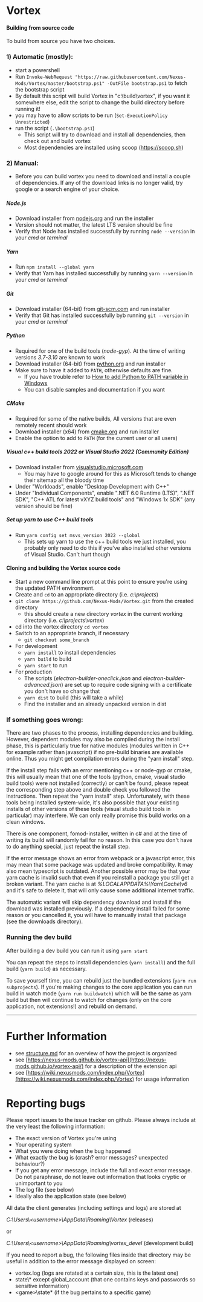 # Vortex

#### Building from source code

To build from source you have two choices.
### 1) Automatic (mostly):
- start a powershell
- Run `Invoke-WebRequest "https://raw.githubusercontent.com/Nexus-Mods/Vortex/master/bootstrap.ps1" -OutFile bootstrap.ps1` to fetch the bootstrap script
- By default this script will build Vortex in "c:\build\vortex", if you want it somewhere else, edit the script to change the build directory before running it!
- you may have to allow scripts to be run (`Set-ExecutionPolicy Unrestricted`)
- run the script (`.\bootstrap.ps1`)
  - This script will try to download and install all dependencies, then check out and build vortex
  - Most dependencies are installed using scoop (https://scoop.sh)

### 2) Manual:
- Before you can build vortex you need to download and install a couple of dependencies. If any of the download links is no longer valid, try google or a search engine of your choice.

##### Node.js
- Download installer from [nodejs.org](https://nodejs.org) and run the installer
- Version should not matter, the latest LTS version should be fine
- Verify that Node has installed successfully by running `node --version` in your _cmd_ or _terminal_

##### Yarn
- Run `npm install --global yarn`
- Verify that Yarn has installed successfully by running `yarn --version` in your _cmd_ or _terminal_

##### Git
- Download installer (64-bit) from [git-scm.com](https://git-scm.com/downloads) and run installer
- Verify that Git has installed successfully byb running `git --version` in your _cmd_ or _terminal_

##### Python
- Required for one of the build tools (_node-gyp_). At the time of writing versions _3.7-3.10_ are known to work
- Download installer (64-bit) from [python.org](https://www.python.org/downloads/) and run installer
- Make sure to have it added to `PATH`, otherwise defaults are fine.
  - If you have trouble refer to [How to add Python to PATH variable in Windows](https://www.educative.io/answers/how-to-add-python-to-path-variable-in-windows)
  - You can disable samples and documentation if you want

##### CMake
- Required for some of the native builds, All versions that are even remotely recent should work
- Download installer (x64) from [cmake.org](https://cmake.org/download/#latest) and run installer
- Enable the option to add to `PATH` (for the current user or all users)

##### Visual c++ build tools 2022 or Visual Studio 2022 (Community Edition)
- Download installer from [visualstudio.microsoft.com](https://visualstudio.microsoft.com/en/downloads/) 
  - You may have to google around for this as Microsoft tends to change their sitemap all the bloody time
- Under "Workloads", enable "Desktop Development with C++"
- Under "Individual Components", enable ".NET 6.0 Runtime (LTS)", ".NET SDK", "C++ ATL for latest vXYZ build tools" and "Windows 1x SDK" (any version should be fine)

##### Set up yarn to use C++ build tools
- Run `yarn config set msvs_version 2022 --global`
  - This sets up yarn to use the c++ build tools we just installed, you probably only need to do this if you've also installed other versions of Visual Studio. Can't hurt though

#### Cloning and building the Vortex source code
- Start a new command line prompt at this point to ensure you're using the updated PATH environment.
- Create and `cd` to an appropriate directory (i.e. _c:\projects_)
- `git clone https://github.com/Nexus-Mods/Vortex.git` from the created directory
  - this should create a new directory _vortex_ in the current working directory (i.e. _c:\projects\vortex_)
- cd into the vortex directory `cd vortex`
- Switch to an appropriate branch, if necessary
  - `git checkout some_branch`
- For development
  - `yarn install` to install dependencies
  - `yarn build` to build
  - `yarn start` to run
- For production
  - The scripts (_electron-builder-oneclick.json_ and _electron-builder-advanced.json_) are set up to require code signing with
    a certificate you don't have so change that
  - `yarn dist` to build (this will take a while)
  - Find the installer and an already unpacked version in dist

### If something goes wrong:

There are two phases to the process, installing dependencies and building.
However, dependent modules may also be compiled during the install phase, this is particularly true for native modules (modules written in C++ for example rather than javascript) if no pre-build binaries are available online. Thus you might get compilation errors during the "yarn install" step.

If the install step fails with an error mentioning c++ or node-gyp or cmake, this will usually mean that one of the tools (python, cmake, visual studio build tools) were not installed (correctly) or can't be found, please repeat the corresponding step above and double check you followed the instructions. Then repeat the "yarn install" step.
Unfortunately, with these tools being installed system-wide, it's also possible that your existing installs of other versions of these tools (visual studio build tools in particular) may interfere. We can only really promise this build works on a clean windows.

There is one component, fomod-installer, written in c# and at the time of writing its build will randomly fail for no reason. In this case you don't have to do anything special, just repeat the install step.

If the error message shows an error from webpack or a javascript error, this may mean that some package was updated and broke compatibility. It may also mean typescript is outdated.
Another possible error may be that your yarn cache is invalid such that even if you reinstall a package you still get a broken variant.
The yarn cache is at _%LOCALAPPDATA%\\Yarn\\Cache\\v6_ and it's safe to delete it, that will only cause some additional internet traffic.

The automatic variant will skip dependency download and install if the download was installed previously. If a dependency install failed for some reason or you cancelled it, you will have to manually install that package (see the downloads directory).

### Running the dev build

After building a dev build you can run it using `yarn start`

You can repeat the steps to install dependencies (`yarn install`) and the full build (`yarn build`) as necessary.

To save yourself time, you can rebuild just the bundled extensions (`yarn run subprojects`). If you're making changes to the core application you can run build in watch mode (`yarn run buildwatch`) which will be the same as yarn build but then will continue to watch for changes (only on the core application, not extensions!) and rebuild on demand.

------
# Further Information

- see [structure.md](structure.md) for an overview of how the project is organized
- see [https://nexus-mods.github.io/vortex-api](https://nexus-mods.github.io/vortex-api/) for a description of the extension api
- see [https://wiki.nexusmods.com/index.php/Vortex](https://wiki.nexusmods.com/index.php/Vortex) for usage information

# Reporting bugs

Please report issues to the issue tracker on github. Please always include at the very least the following information:
- The exact version of Vortex you're using
- Your operating system
- What you were doing when the bug happened
- What exactly the bug is (crash? error messages? unexpected behaviour?)
- If you get any error message, include the full and exact error message. Do not paraphrase, do not leave out information that looks cryptic or unimportant to you
- The log file (see below)
- Ideally also the application state (see below)

All data the client generates (including settings and logs) are stored at

_C:\Users\\<username\>\AppData\Roaming\Vortex_ (releases)

or

_C:\Users\\<username\>\AppData\Roaming\vortex\_devel_ (development build)

If you need to report a bug, the following files inside that directory may be useful in addition to the error message displayed on screen:

- vortex.log (logs are rotated at a certain size, this is the latest one)
- state\\* except global_account (that one contains keys and passwords so sensitive information)
- \<game\>\state\* (if the bug pertains to a specific game)
